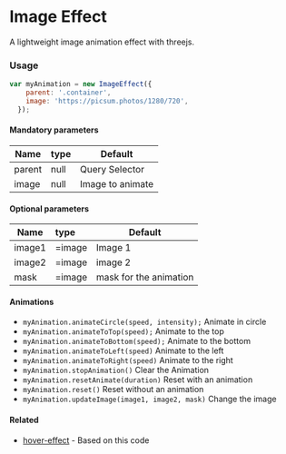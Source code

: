 # Image Effect

A lightweight image animation effect with threejs.

### Usage
``` javascript
var myAnimation = new ImageEffect({
    parent: '.container',
    image: 'https://picsum.photos/1280/720',
  });
```
#### Mandatory parameters

| Name  | type | Default |
| ------------- | :--- | ------------- |
| parent | null | Query Selector |
| image | null | Image to animate|

#### Optional parameters

| Name  | type | Default |
| ------------- | :--- | ------------- |
| image1 | =image | Image 1 |
| image2 | =image | image 2|
| mask | =image | mask for the animation|

#### Animations
- `myAnimation.animateCircle(speed, intensity);` Animate in circle
- `myAnimation.animateToTop(speed);` Animate to the top
- `myAnimation.animateToBottom(speed);` Animate to the bottom
- `myAnimation.animateToLeft(speed)` Animate to the left
- `myAnimation.animateToRight(speed)` Animate to the right
- `myAnimation.stopAnimation()` Clear the Animation
- `myAnimation.resetAnimate(duration)` Reset with an animation
- `myAnimation.reset()` Reset without an animation
- `myAnimation.updateImage(image1, image2, mask)` Change the image

#### Related
- [hover-effect](https://www.npmjs.com/package/hover-effect) - Based on this code
